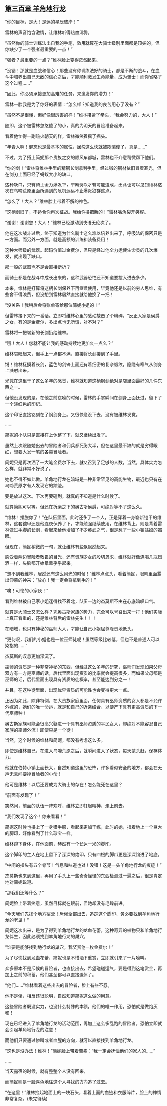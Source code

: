 ## [第三百章 羊角地行龙](https://www.xxbiquge.com/11_11222/8860716.html)


  “你的目标，是大！是远的星辰彼岸！”

  雷林的声音饱含激情，让维林听得热血沸腾。

  “虽然你的骑士训练法出自我的手笔，效用就算在大骑士级别里面都是顶尖的，但你缺少了一个强者最重要的一点！”

  “强者？最重要的一点？”维林脸上变得茫然起来。

  “没错！那就是血战和信心！那些没有你训练法好的骑士，都是不断的战斗，在血斗中培养出自己无敌的信心之后，才能顺利激发生命能量，成为骑士！而你省略了这个过程……”

  “因此，你必须承接更加高难的任务，来激发你的潜力！”

  雷林一脸我是为了你好的表情：“怎么样？知道我的良苦用心了没有？”

  “虽然不是很懂，但好像很厉害的样！”维林攥紧了拳头，“我会努力的，大人！”

  随即，这个被雷林忽悠傻了的小，真的为明天的冒险准备起来。

  看着他忙得一副热火朝天的样，雷林微笑着摇了摇头。

  “年青人啊！健忘也是最基本的属性，居然这么快就被欺骗傻了，真是……”

  不过，为了搭上简妮那个贵族之女的顺风车都城，雷林也不介意稍微帮下他们。

  “你的剑！”雷林将维林手里的精钢长剑拿到手里，经过锻的钢材依旧冒着寒光，但在剑刃上面已经了蚂蚁大小的缺口。

  这种缺口，只有骑士全力爆发下，不断劈砍才有可能造成，由此也可以见到维林这次在乌啼荒原里面所遇到的危机远远不止爆炎狼群这点。

  “怎么了！大人？”维林脸上带着不解的神色。

  “这柄剑旧了，不适合你再次征战。我给你换把新的！”雷林嘴角裂开笑容。

  “谢谢！谢谢您！大人！”维林已经激动到快语无伦次了。

  他在这次战斗过后，终于知道为什么骑士这么难以培养出来了，呼吸法的保密只是一方面。而另外一方面，就是高额的训练和装备费用！

  这种大师级的武器。起码价值过金费尔，但只是经过他全力运使生命灵的几次爆发，就出现了缺口。

  那一般的武器岂不是会直接断折？

  而骑士都是在战斗中成长出来的，这种武器恐怕还不知道要投入进去多少。

  本来，维林是打算将这柄长剑保养下再继续使用，毕竟他还是以前的穷人思维，有些舍不得浪费，但没想到雷林居然直接就给他换了一把！

  “没关系！我稍后会将账单寄给那位简妮小姐的！”

  但雷林接下来的一番话。立即将维林心里的感动敲击了个粉碎，“反正人家是侯爵之女，有的是金费尔，多出点也无所谓，对不对？”

  雷林将一把崭新的长剑扔给维林。

  “哦！大人！您就不能让我的感动持续地更加久一点么？”

  维林哀叹起来，但手上一点都不满，直接将长剑接到了手里。

  锵！维林抚摸着长剑，蓝色的剑锋上面还有着细密的复杂缎纹，隐隐有寒气从剑身上溅射出来。

  光凭在这里干了这么多年的感觉，维林就知道这柄钢剑绝对是店里面最好的几件东西之一。

  但他没发现的是。在他之前哀嚎的时候，雷林的手掌瞬间在剑身上面抚过，留下了一个淡红色的印记。

  这个印记直接铭刻在了钢剑身上。又很快隐没下去，没有被维林发觉。

  ……

  简妮的小队只是直接在上休整了下，就又继续出发了。

  虽然上次跟随她出去的冒险者和佣兵都死伤大半，但在这里最不缺的就是穷得眼红，想要大发一笔的各类冒险者。

  简妮只是再次洒了一大笔金费尔下去，就又召到了足够的人数，当然，具体实力怎么样，就非常不好说了。

  她也不得不如此做。羊角地行龙在暗域是一种非常罕见的高能生物，最近也只有在乌啼荒原才有人发现它的踪迹。

  要是放过这次。下次再要碰到，就真的不知道是什么时候了。

  就算简妮可以等。但还在折磨之下的奥古斯侯爵，可绝对等不了这么久。

  “维林！摆脱你了！”在队伍里面，此时还多了一个人，正是穿着一身崭新铠甲的维林，这套铠甲还是他连夜保养了下，才能勉强继续使用，在维林背上，则是背着雷林做过手脚的长剑，看起来给他增加了不少英武之气，很是惹了一些小镇姑娘的媚眼。

  但现在，简妮稍微的一句，就让维林有些飘飘然起来。

  感受着两边冒险者敬畏的目光，还有贵族少女的殷切恳求，维林就好像连喝几瓶烈酒一样，头脑都开始晕晕乎乎起来。

  “想不到我维林，居然还有这么风光的时候！”维林点点头，看着简妮，眼睛里面露出仰慕的神采：“放心！我一定会将拿到手的！”

  “唉！可怜的小家伙！”

  看到维林被自己家小姐迷得找不着北，队伍一边的杰莫斯不由在心底暗叹口气。

  就算是大骑士又怎么样？凭奥古斯家族的势力，完全可以号召出来一打！他们实际上真正看重的，还是维林背后的雷林先生！！！

  在暗域，也只有神秘的巫师大人，才能让自己小姐屈尊降贵地低头。

  “更何况，我们的小姐也是一位巫师徒呢！虽然等级比较低，但也不是普通人可以染指的……”

  杰莫斯的叹息更加深沉了。

  巫师的资质是一种非常神秘的东西，但经过这么多年的研究，巫师们发现如果父母双方有一方是巫师的话，后代里面出现资质的比率就会提高很多，而如果父母都是巫师的话，后代里面出现具有资质的徒概率，甚至能达到分之一！

  并且，在这种徒里面，出现优异资质的可能性也会变得更大一点。

  正因为如此，除非特例，在大贵族家庭里面，任何具有巫师资质的女人都是不允许外嫁的，她们的唯一命运，就是和自己的近亲结合，以便产下具有更高资质的下一代巫师种！

  奥古斯家族可能会很高兴娶进一个具有巫师资质的平民女人，却绝对不能容忍自己家族的巫师外流！即使只是一个徒！

  当然，这个时候的维林和简妮，都没有考虑这么多。

  即使是维林自己，在进入乌啼荒原之后，就瞬间进入了状态，每天蒙头赶，保存体力。

  他就在伯特小镇上面长大，自然知道这里的恐怖，许多看似安全的地方，都会在无声无息间要掉冒险者的小命！

  他可是维林！以后还要成为大骑士的存在！怎么能死在这里？

  “前面有发现了！”

  突然间，前面的队伍一阵欢呼，维林立即打起精神，走上前去。

  “我们发现了这个！你来看看！”

  简妮这时候也换上了一身猎手服，看起来更加干练，此时的她，指着地上一个巨大的脚印，好像看到了什么珍宝一样。

  维林蹲下身体，在他面前，赫然有一个长达一米的脚印。

  这个脚印的主人在地上留下了深深的烙印，只有四根的脚爪更是深深钩进了地底。

  “中间的指头有五个骨节！气息和味道也对！没错！这是一头羊角地行龙的痕迹！”

  杰莫斯也来到这里，再用了手头上一些奇奇怪怪的东西检测过一遍之后，很是肯定地对简妮说道。

  “那我们还等什么？”

  简妮脸上带着笑意，虽然目标就在眼前，但她却没有毛躁前进。

  “今天我们先找个地方宿营！斥候全部出去，追踪这个脚印，务必要找到羊角地行龙的老巢！”

  简妮这次出来，是为了得到羊角地行龙的龙血花蕾，这种奇异的植物只和羊角地行龙伴生，因此必须找到羊角地行龙的巢穴。

  “谁要是能够找到地行龙的巢穴，我奖赏他一枚金费尔！”

  为了尽快找到龙血花蕾，简妮也是不惜洒下重赏，立即就引来了一片嚎叫。

  众多原本不是斥候的冒险者，也直接出去，希望碰碰运气，要是得到这笔赏金，再加上之前的积蓄，他们甚至都可以直接退休了。

  “他们……”维林看着这些出去的冒险者，脸上有些不忍。

  他不是傻，相反还很聪明，自然知道简妮这么做的用意。

  这些冒险者既没实力，也没什么特殊的本领，他们的唯一作用，恐怕就是做炮灰和！

  现在已经进入了羊角地行龙的活动范围，再加上这么多乱跑的冒险者，恐怕立即就会引起羊角地行龙的注意！

  而他们只要通过惨叫或者血腥的方向，就可以直接找到羊角地行龙。

  “这也是没办法！维林！”简妮脸上带着苦笑：“我一定会抚恤他们的家人的……”

  ……

  当天露宿的时候，就有整整个人没有回来。

  而简妮则是一脸喜色地往这个人寻找的方向追了过去。

  “在这里！”维林捡起地面上的一块石头，看着上面的血迹和衣服碎片，脸上的神情非常复杂。(未完待续)
